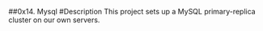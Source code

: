 ##0x14. Mysql
#Description
This project sets up a MySQL primary-replica cluster on our own servers.
